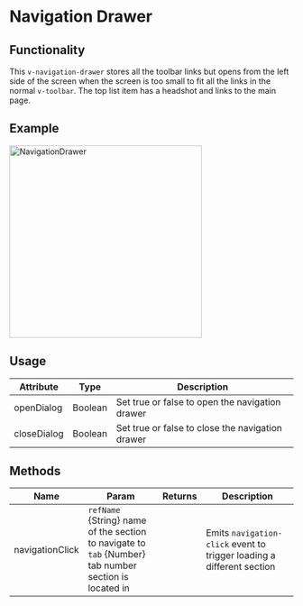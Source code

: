 # Navigation Drawer

## Functionality
This `v-navigation-drawer` stores all the toolbar links but opens from the left side of the screen when the screen is
too small to fit all the links in the normal `v-toolbar`. The top list item has a headshot and links to the main page.

## Example
<img width="341" alt="NavigationDrawer" src="https://user-images.githubusercontent.com/9166875/59568995-3ac3f580-9038-11e9-95d8-77ef0a078ff2.png">

## Usage
| Attribute | Type | Description
| --- | --- | ---
| openDialog | Boolean | Set true or false to open the navigation drawer
| closeDialog | Boolean | Set true or false to close the navigation drawer

## Methods
| Name | Param | Returns | Description
| --- | --- | --- | ---
| navigationClick | `refName` {String} name of the section to navigate to <br/> `tab` {Number} tab number section is located in  | | Emits `navigation-click` event to trigger loading a different section
